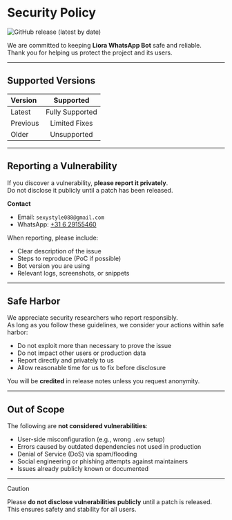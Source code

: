 # Security Policy

![GitHub release (latest by date)](https://img.shields.io/github/v/release/naruyaizumi/liora?style=for-the-badge&color=ff4dd2&label=Latest%20Release)

We are committed to keeping **Liora WhatsApp Bot** safe and reliable.  
Thank you for helping us protect the project and its users.

---

## Supported Versions

| Version  |    Supported    |
| :------- | :-------------: |
| Latest   | Fully Supported |
| Previous |  Limited Fixes  |
| Older    |   Unsupported   |

---

## Reporting a Vulnerability

If you discover a vulnerability, **please report it privately**.  
Do not disclose it publicly until a patch has been released.

**Contact**

- Email: `sexystyle088@gmail.com`
- WhatsApp: [+31 6 29155460](https://wa.me/31629155460)

When reporting, please include:

- Clear description of the issue
- Steps to reproduce (PoC if possible)
- Bot version you are using
- Relevant logs, screenshots, or snippets

---

## Safe Harbor

We appreciate security researchers who report responsibly.  
As long as you follow these guidelines, we consider your actions within safe harbor:

- Do not exploit more than necessary to prove the issue
- Do not impact other users or production data
- Report directly and privately to us
- Allow reasonable time for us to fix before disclosure

You will be **credited** in release notes unless you request anonymity.

---

## Out of Scope

The following are **not considered vulnerabilities**:

- User-side misconfiguration (e.g., wrong `.env` setup)
- Errors caused by outdated dependencies not used in production
- Denial of Service (DoS) via spam/flooding
- Social engineering or phishing attempts against maintainers
- Issues already publicly known or documented

---

> [!CAUTION]  
> Please **do not disclose vulnerabilities publicly** until a patch is released.  
> This ensures safety and stability for all users.
